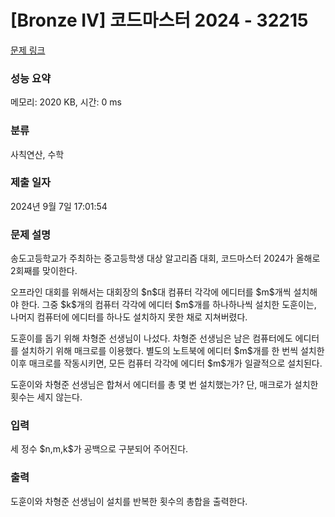 # [Bronze IV] 코드마스터 2024 - 32215 

[문제 링크](https://www.acmicpc.net/problem/32215) 

### 성능 요약

메모리: 2020 KB, 시간: 0 ms

### 분류

사칙연산, 수학

### 제출 일자

2024년 9월 7일 17:01:54

### 문제 설명

<p>송도고등학교가 주최하는 중고등학생 대상 알고리즘 대회, 코드마스터 2024가 올해로 2회째를 맞이한다.</p>

<p>오프라인 대회를 위해서는 대회장의 $n$대 컴퓨터 각각에 에디터를 $m$개씩 설치해야 한다. 그중 $k$개의 컴퓨터 각각에 에디터 $m$개를 하나하나씩 설치한 도훈이는, 나머지 컴퓨터에 에디터를 하나도 설치하지 못한 채로 지쳐버렸다.</p>

<p>도훈이를 돕기 위해 차형준 선생님이 나섰다. 차형준 선생님은 남은 컴퓨터에도 에디터를 설치하기 위해 매크로를 이용했다. 별도의 노트북에 에디터 $m$개를 한 번씩 설치한 이후 매크로를 작동시키면, 모든 컴퓨터 각각에 에디터 $m$개가 일괄적으로 설치된다.</p>

<p>도훈이와 차형준 선생님은 합쳐서 에디터를 총 몇 번 설치했는가? 단, 매크로가 설치한 횟수는 세지 않는다.</p>

### 입력 

 <p>세 정수 $n,m,k$가 공백으로 구분되어 주어진다.</p>

### 출력 

 <p>도훈이와 차형준 선생님이 설치를 반복한 횟수의 총합을 출력한다.</p>

